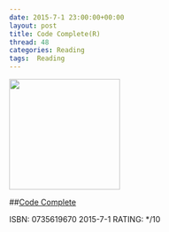 ```yaml
---
date: 2015-7-1 23:00:00+00:00
layout: post
title: Code Complete(R)
thread: 48
categories: Reading
tags:  Reading
---
```


<img src="http://ecx.images-amazon.com/images/I/515iO%2B-PRUL.jpg" width="200" />

##[Code Complete](http://amzn.com/0735619670)

ISBN: 0735619670 2015-7-1 RATING: */10
